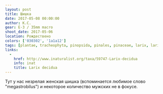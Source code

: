 ```yaml
---
layout: post
title: Шишка
date: 2017-05-08 00:00:00
author: К.С.
gear: E-3 / 35mm macro
shoot_date: 2017-05-06
location: Рождествено
colors: ['030302', '1a1a12']
tags: [plantae, tracheophyta, pinopsida, pinales, pinaceae, larix, larix decidua]
links:
  -
    href: http://www.inaturalist.org/taxa/59747-Larix-decidua
    info: inat
    title: Larix decidua
---
```

Тут у нас незрелая женская шишка (вспоминается любимое слово "megastrobilus") и некоторое количество мужских не в фокусе.
